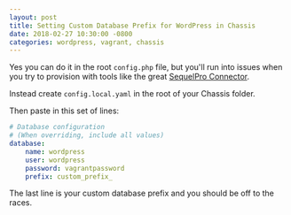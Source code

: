 ```yaml
---
layout: post
title: Setting Custom Database Prefix for WordPress in Chassis
date: 2018-02-27 10:30:00 -0800
categories: wordpress, vagrant, chassis
---
```


Yes you can do it in the root `config.php` file, but you'll run into issues when you try to provision with tools like the great [SequelPro Connector](https://curtismchale.github.io/chassis-sequel-pro/).

Instead create `config.local.yaml` in the root of your Chassis folder.

Then paste in this set of lines:

```yaml
# Database configuration
# (When overriding, include all values)
database:
    name: wordpress
    user: wordpress
    password: vagrantpassword
    prefix: custom_prefix_
```

The last line is your custom database prefix and you should be off to the races.
